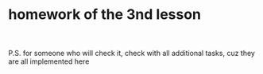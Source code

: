 # homework of the 3nd lesson<br /><br />
P.S. for someone who will check it, check with all additional tasks, cuz they are all implemented here